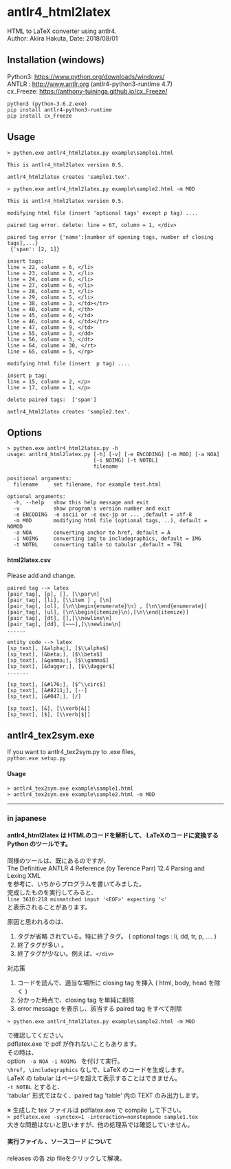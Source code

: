 # antlr4_html2latex  
HTML to LaTeX converter using antlr4.  
Author: Akira Hakuta,  Date: 2018/08/01       

## Installation (windows)  
Python3: <https://www.python.org/downloads/windows/>   
ANTLR : <http://www.antlr.org>  (antlr4-python3-runtime 4.7)   
cx_Freeze: <https://anthony-tuininga.github.io/cx_Freeze/>    
```
python3 (python-3.6.2.exe)
pip install antlr4-python3-runtime 
pip install cx_Freeze
```


## Usage
```
> python.exe antlr4_html2latex.py example\sample1.html

This is antlr4_html2latex version 0.5.

antlr4_html2latex creates 'sample1.tex'.
```
```
> python.exe antlr4_html2latex.py example\sample2.html -m MOD

This is antlr4_html2latex version 0.5.

modifying html file (insert 'optional tags' except p tag) ....

paired tag error. delete: line = 67, column = 1, </div>

paired tag error {'name':[number of opening tags, number of closing tags],...}
 {'span': [2, 1]}

insert tags:
line = 22, column = 6, </li>
line = 23, column = 3, </li>
line = 24, column = 6, </li>
line = 27, column = 6, </li>
line = 28, column = 3, </li>
line = 29, column = 5, </li>
line = 38, column = 3, </td></tr>
line = 40, column = 4, </th>
line = 45, column = 6, </td>
line = 46, column = 4, </td></tr>
line = 47, column = 9, </td>
line = 55, column = 3, </dd>
line = 56, column = 3, </dt>
line = 64, column = 30, </rt>
line = 65, column = 5, </rp>

modifying html file (insert  p tag) ....

insert p tag:
line = 15, column = 2, </p>
line = 17, column = 1, </p>

delete paired tags:  ['span']

antlr4_html2latex creates 'sample2.tex'.
```

## Options 

```
> python.exe antlr4_html2latex.py -h
usage: antlr4_html2latex.py [-h] [-v] [-e ENCODING] [-m MOD] [-a NOA]
                            [-i NOIMG] [-t NOTBL]
                            filename

positional arguments:
  filename     set filename, for example test.html

optional arguments:
  -h, --help   show this help message and exit
  -v           show program's version number and exit
  -e ENCODING  -e ascii or -e euc-jp or ... ,default = utf-8
  -m MOD       modifying html file (optional tags, ..), default = NOMOD
  -a NOA       converting anchor to href, default = A
  -i NOIMG     converting img to includegraphics, default = IMG
  -t NOTBL     converting table to tabular ,default = TBL
```
#### html2latex.csv  

Please add and change.  

```
paired tag --> latex 
[pair_tag], [p], [], [\\par\n]
[pair_tag], [li], [\\item ] , [\n]
[pair_tag], [ol], [\n\\begin{enumerate}\n] , [\n\\end{enumerate}]
[pair_tag], [ul], [\n\\begin{itemize}\n],[\n\\end{itemize}]
[pair_tag], [dt], [],[\\newline\n]
[pair_tag], [dd], [~~~],[\\newline\n]
......

entity code --> latex
[sp_text], [&alpha;], [$\\alpha$]
[sp_text], [&beta;], [$\\beta$]
[sp_text], [&gamma;], [$\\gamma$]
[sp_text], [&dagger;], [$\\dagger$]
.......

[sp_text], [&#176;], [$^\\circ$]
[sp_text], [&#8211;], [--]
[sp_text], [&#047;], [/]

[sp_text], [&], [\\verb|&|]
[sp_text], [$], [\\verb|$|]
```


## antlr4_tex2sym.exe

If you want to antlr4_tex2sym.py to .exe files,  
` python.exe setup.py `

#### Usage

```
> antlr4_tex2sym.exe example\sample1.html
> antlr4_tex2sym.exe example\sample2.html -m MOD
```

------

### in japanese

#### antlr4_html2latex は HTMLのコードを解析して、  LaTeXのコードに変換する Python のツールです。  
同様のツールは、既にあるのですが、  
The Definitive ANTLR 4 Reference (by Terence Parr)    12.4 Parsing and Lexing  XML  
を参考に、いちからプログラムを書いてみました。  
完成したものを実行してみると、  
`line 3610:218 mismatched input '<EOF>' expecting '<'`  
と表示されることがあります。  

原因と思われるのは、  

1. タグが省略 されている。特に終了タグ。 ( optional tags : li, dd, tr, p, .... ) 
2. 終了タグが多い 。  
3. 終了タグが少ない。例えば、`</div>`  

対応策  
1. コードを読んで、適当な場所に closing tag を挿入   ( html, body, head を除く )    
2. 分かった時点で、closing tag を単純に削除 
3. error message を表示し、該当する paired tag をすべて削除     
```
> python.exe antlr4_html2latex.py example\sample2.html -m MOD
```
で確認してください。  
pdflatex.exe で pdf が作れないこともあります。  
その時は、  
option  ` -a NOA -i NOIMG　`を付けて実行。  
`\href, \includegraphics` なしで、LaTeX のコードを生成します。  
LaTeX の tabular はページを超えて表示することはできません。  
`-t NOTBL` とすると、  
'tabular' 形式ではなく、paired tag 'table' 内の TEXT のみ出力します。  

※ 生成した tex ファイルは pdflatex.exe で compile して下さい。  
`> pdflatex.exe -synctex=1 -interaction=nonstopmode sample1.tex`   
大きな問題はないと思いますが、他の処理系では確認していません。  

####  実行ファイル 、ソースコード について   
releases の各 zip fileをクリックして解凍。  
